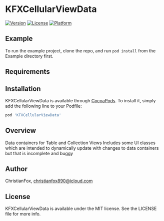 # KFXCellularViewData

[![Version](https://img.shields.io/cocoapods/v/KFXCellularViewData.svg?style=flat)](http://cocoapods.org/pods/KFXCellularViewData)
[![License](https://img.shields.io/cocoapods/l/KFXCellularViewData.svg?style=flat)](http://cocoapods.org/pods/KFXCellularViewData)
[![Platform](https://img.shields.io/cocoapods/p/KFXCellularViewData.svg?style=flat)](http://cocoapods.org/pods/KFXCellularViewData)

## Example

To run the example project, clone the repo, and run `pod install` from the Example directory first.

## Requirements

## Installation

KFXCellularViewData is available through [CocoaPods](http://cocoapods.org). To install
it, simply add the following line to your Podfile:

```ruby
pod 'KFXCellularViewData'
```

## Overview
Data containers for Table and Collection Views
Includes some UI classes which are intended to dynamically update with changes to data containers but that is incomplete and buggy

## Author

ChristianFox, christianfox890@icloud.com

## License

KFXCellularViewData is available under the MIT license. See the LICENSE file for more info.
